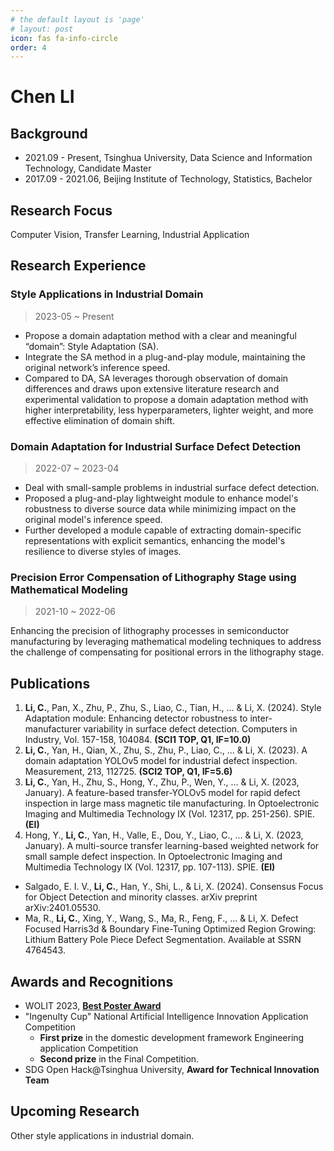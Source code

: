 ```yaml
---
# the default layout is 'page'
# layout: post
icon: fas fa-info-circle
order: 4
---
```


# Chen LI

## Background

- 2021.09 - Present, Tsinghua University, Data Science and Information Technology, Candidate Master
- 2017.09 - 2021.06, Beijing Institute of Technology, Statistics, Bachelor

## Research Focus

Computer Vision, Transfer Learning, Industrial Application

## Research Experience

### Style Applications in Industrial Domain

> 2023-05 ~ Present

- Propose a domain adaptation method with a clear and meaningful “domain”: Style Adaptation (SA).
- Integrate the SA method in a plug-and-play module, maintaining the original network’s inference speed.
- Compared to DA, SA leverages thorough observation of domain differences and draws upon extensive literature research and experimental validation to propose a domain adaptation method with higher interpretability, less hyperparameters, lighter weight, and more effective elimination of domain shift.

### Domain Adaptation for Industrial Surface Defect Detection

> 2022-07 ~ 2023-04

- Deal with small-sample problems in industrial surface defect detection.
- Proposed a plug-and-play lightweight module to enhance model's robustness to diverse source data while minimizing impact on the original model's inference speed.
- Further developed a module capable of extracting domain-specific representations with explicit semantics, enhancing the model's resilience to diverse styles of images.

### Precision Error Compensation of Lithography Stage using Mathematical Modeling

> 2021-10 ~ 2022-06

Enhancing the precision of lithography processes in semiconductor manufacturing by leveraging mathematical modeling techniques to address the challenge of compensating for positional errors in the lithography stage.

## Publications

1. **Li, C.**, Pan, X., Zhu, P., Zhu, S., Liao, C., Tian, H., ... & Li, X. (2024). Style Adaptation module: Enhancing detector robustness to inter-manufacturer variability in surface defect detection. Computers in Industry, Vol. 157-158, 104084. **(SCI1 TOP, Q1, IF=10.0)**
2. **Li, C.**, Yan, H., Qian, X., Zhu, S., Zhu, P., Liao, C., ... & Li, X. (2023). A domain adaptation YOLOv5 model for industrial defect inspection. Measurement, 213, 112725. **(SCI2 TOP, Q1, IF=5.6)**
3. **Li, C.**, Yan, H., Zhu, S., Hong, Y., Zhu, P., Wen, Y., ... & Li, X. (2023, January). A feature-based transfer-YOLOv5 model for rapid defect inspection in large mass magnetic tile manufacturing. In Optoelectronic Imaging and Multimedia Technology IX (Vol. 12317, pp. 251-256). SPIE. **(EI)**
4. Hong, Y., **Li, C.**, Yan, H., Valle, E., Dou, Y., Liao, C., ... & Li, X. (2023, January). A multi-source transfer learning-based weighted network for small sample defect inspection. In Optoelectronic Imaging and Multimedia Technology IX (Vol. 12317, pp. 107-113). SPIE. **(EI)**

- Salgado, E. I. V., **Li, C.**, Han, Y., Shi, L., & Li, X. (2024). Consensus Focus for Object Detection and minority classes. arXiv preprint arXiv:2401.05530.
- Ma, R., **Li, C.**, Xing, Y., Wang, S., Ma, R., Feng, F., ... & Li, X. Defect Focused Harris3d & Boundary Fine-Tuning Optimized Region Growing: Lithium Battery Pole Piece Defect Segmentation. Available at SSRN 4764543.

## Awards and Recognitions

- WOLIT 2023, [**Best Poster Award**](http://idi-wolit.com/wolit23/best_posters.html)
- "Ingenulty Cup" National Artificial Intelligence Innovation Application Competition
  - **First prize** in the domestic development framework Engineering application Competition
  - **Second prize** in the Final Competition.
- SDG Open Hack@Tsinghua University, **Award for Technical Innovation Team**

## Upcoming Research

Other style applications in industrial domain.

<!-- ## Personal Statement -->
